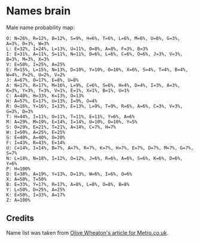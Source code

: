 # Names brain

Male name probability map:

```text
O: N=26%, R=12%, B=12%, S=9%, H=6%, T=6%, L=6%, M=6%, U=6%, G=3%, A=3%, D=3%, W=3%
L: E=32%, I=24%, L=13%, U=11%, O=8%, A=8%, F=3%, B=3%
I: E=31%, A=11%, S=11%, N=11%, D=6%, L=6%, C=6%, O=6%, J=3%, V=3%, B=3%, M=3%, X=3%
V: E=50%, I=25%, A=25%
E: R=15%, L=15%, N=13%, D=10%, Y=10%, O=10%, X=6%, S=4%, T=4%, B=4%, W=4%, P=2%, U=2%, V=2%
J: A=67%, O=17%, E=8%, U=8%
A: N=17%, R=17%, M=16%, L=9%, C=6%, S=6%, H=4%, D=4%, I=3%, A=3%, K=3%, Y=3%, T=3%, V=1%, E=1%, X=1%, B=1%, U=1%
C: A=40%, H=33%, K=13%, O=13%
H: A=57%, E=17%, U=13%, I=9%, O=4%
R: O=16%, Y=16%, I=13%, E=13%, L=9%, T=9%, R=6%, A=6%, C=3%, V=3%, G=3%, D=3%
T: H=44%, I=11%, O=11%, T=11%, E=11%, Y=6%, A=6%
M: A=29%, M=19%, E=14%, I=14%, U=10%, O=10%, Y=5%
S: O=29%, E=21%, T=21%, A=14%, C=7%, H=7%
W: I=50%, A=25%, E=25%
G: E=40%, A=40%, O=20%
F: I=43%, R=43%, E=14%
U: C=14%, I=14%, B=7%, A=7%, R=7%, K=7%, H=7%, E=7%, D=7%, M=7%, G=7%, S=7%
N: L=18%, N=18%, I=12%, O=12%, J=6%, R=6%, A=6%, S=6%, K=6%, D=6%, Y=6%
P: H=100%
D: E=38%, A=19%, Y=13%, D=13%, W=6%, I=6%, O=6%
X: A=50%, T=50%
B: E=33%, Y=17%, R=17%, A=8%, L=8%, O=8%, B=8%
Y: L=50%, D=25%, A=25%
K: E=50%, I=33%, A=17%
Z: A=100%

```

## Credits

Name list was taken from [Olive Wheaton's article for Metro.co.uk](http://metro.co.uk/2014/08/15/top-100-most-popular-baby-names-in-england-and-wales-released-where-is-your-name-on-the-list-4833888/).
